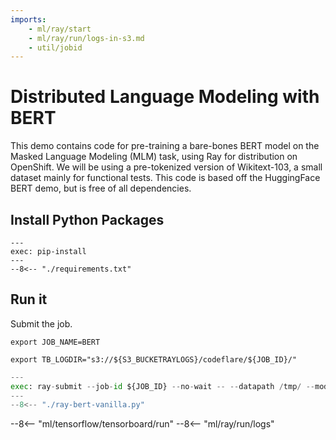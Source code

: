 ```yaml
---
imports:
    - ml/ray/start
    - ml/ray/run/logs-in-s3.md
    - util/jobid
---
```


# Distributed Language Modeling with BERT

This demo contains code for pre-training a bare-bones BERT model on the Masked Language Modeling (MLM) task, using Ray for distribution on OpenShift. We will be using a pre-tokenized version of Wikitext-103, a small dataset mainly for functional tests. This code is based off the HuggingFace BERT demo, but is free of all dependencies.

## Install Python Packages

```shell
---
exec: pip-install
---
--8<-- "./requirements.txt"
```

## Run it

Submit the job.

```shell
export JOB_NAME=BERT
```

```shell
export TB_LOGDIR="s3://${S3_BUCKETRAYLOGS}/codeflare/${JOB_ID}/"
```

```python
---
exec: ray-submit --job-id ${JOB_ID} --no-wait -- --datapath /tmp/ --modelpath /tmp/ --logpath /tmp/ --tblogpath "${TB_LOGDIR}" --num_workers ${NUM_GPUs-${NUM_CPUS-1}} ${GPU_OPTION}
---
--8<-- "./ray-bert-vanilla.py"
```

--8<-- "ml/tensorflow/tensorboard/run"
--8<-- "ml/ray/run/logs"

